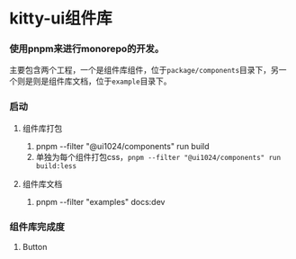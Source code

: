 # kitty-ui组件库


### 使用pnpm来进行monorepo的开发。
 主要包含两个工程，一个是组件库组件，位于`package/components`目录下，另一个则是则是组件库文档，位于`example`目录下。

### 启动
  1. 组件库打包
     1. pnpm --filter "@ui1024/components" run build
     2. 单独为每个组件打包css，`pnpm --filter "@ui1024/components" run build:less`

  2. 组件库文档
     1. pnpm --filter "examples" docs:dev


### 组件库完成度
  1. Button 